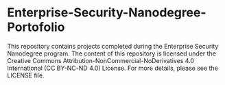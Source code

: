 # Enterprise-Security-Nanodegree-Portofolio

This repository contains projects completed during the Enterprise Security Nanodegree program. The content of this repository is licensed under the Creative Commons Attribution-NonCommercial-NoDerivatives 4.0 International (CC BY-NC-ND 4.0) License. For more details, please see the LICENSE file.
